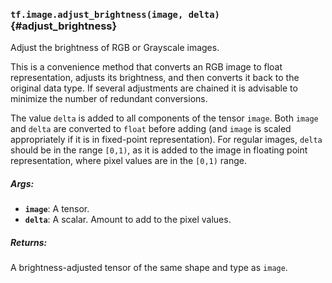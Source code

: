 ### `tf.image.adjust_brightness(image, delta)` {#adjust_brightness}

Adjust the brightness of RGB or Grayscale images.

This is a convenience method that converts an RGB image to float
representation, adjusts its brightness, and then converts it back to the
original data type. If several adjustments are chained it is advisable to
minimize the number of redundant conversions.

The value `delta` is added to all components of the tensor `image`. Both
`image` and `delta` are converted to `float` before adding (and `image` is
scaled appropriately if it is in fixed-point representation). For regular
images, `delta` should be in the range `[0,1)`, as it is added to the image in
floating point representation, where pixel values are in the `[0,1)` range.

##### Args:


*  <b>`image`</b>: A tensor.
*  <b>`delta`</b>: A scalar. Amount to add to the pixel values.

##### Returns:

  A brightness-adjusted tensor of the same shape and type as `image`.

